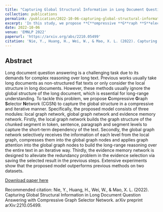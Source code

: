 ```yaml
---
title: "Capturing Global Structural Information in Long Document Question Answering with Compressive Graph Selector Network"
collection: publications
permalink: /publication/2022-10-06-capturing-global-structural-information-in-long-document-question-answering-with-compressive-graph-selector-network
excerpt: 'In this study, we propose **C**ompressive **G**raph **S**elector **N**etwork (CGSN) to capture the global structure in a compressive and iterative manner. Specifically, the proposed model consists of three modules: local graph network, global graph network and evidence memory network. Firstly, the local graph network builds the graph structure of the chunked segment in token, sentence, paragraph and segment levels to capture the short-term dependency of the text. Secondly, the global graph network selectively receives the information of each level from the local graph, compresses them into the global graph nodes and applies graph attention into the global graph nodes to build the long-range reasoning over the entire text in an iterative way. Thirdly, the evidence memory network is designed to alleviate the redundancy problem in the evidence selection via saving the selected result in the previous steps. Extensive experiments show that the proposed model outperforms previous methods on two datasets.'
date: 2022-10-06
venue: 'EMNLP 2022'
paperurl: 'https://arxiv.org/abs/2210.05499'
citation: 'Nie, Y., Huang, H., Wei, W., & Mao, X. L. (2022). Capturing Global Structural Information in Long Document Question Answering with Compressive Graph Selector Network. arXiv preprint arXiv:2210.05499'
---
```


## Abstract
Long document question answering is a challenging task due to its demands for complex reasoning over long text. Previous works usually take long documents as non-structured flat texts or only consider the local structure in long documents. However, these methods usually ignore the global structure of the long document, which is essential for long-range understanding. To tackle this problem, we propose **C**ompressive **G**raph **S**elector **N**etwork (CGSN) to capture the global structure in a compressive and iterative manner. Specifically, the proposed model consists of three modules: local graph network, global graph network and evidence memory network. Firstly, the local graph network builds the graph structure of the chunked segment in token, sentence, paragraph and segment levels to capture the short-term dependency of the text. Secondly, the global graph network selectively receives the information of each level from the local graph, compresses them into the global graph nodes and applies graph attention into the global graph nodes to build the long-range reasoning over the entire text in an iterative way. Thirdly, the evidence memory network is designed to alleviate the redundancy problem in the evidence selection via saving the selected result in the previous steps. Extensive experiments show that the proposed model outperforms previous methods on two datasets.

[Download paper here](https://arxiv.org/pdf/2210.05499.pdf)

Recommended citation: Nie, Y., Huang, H., Wei, W., & Mao, X. L. (2022). Capturing Global Structural Information in Long Document Question Answering with Compressive Graph Selector Network. arXiv preprint arXiv:2210.05499.
